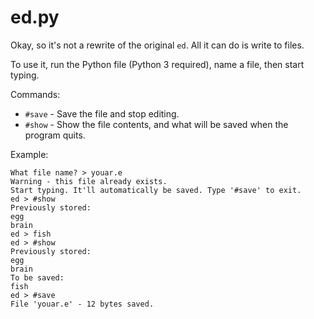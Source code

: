 # ed.py
Okay, so it's not a rewrite of the original `ed`. All it can do is write to files.

To use it, run the Python file (Python 3 required), name a file, then start typing.

Commands:
- `#save` - Save the file and stop editing.
- `#show` - Show the file contents, and what will be saved when the program quits.

Example:
```
What file name? > youar.e
Warning - this file already exists.
Start typing. It'll automatically be saved. Type '#save' to exit.
ed > #show
Previously stored:
egg
brain
ed > fish
ed > #show
Previously stored:
egg
brain
To be saved:
fish
ed > #save
File 'youar.e' - 12 bytes saved.
```
